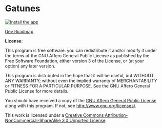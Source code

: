 Gatunes
=======

[![Install the app](http://gatunes.com/img/screenshoot.jpg)](http://gatunes.com)

[Dev Roadmap](https://trello.com/board/gatunes/51b0b0a7ffbf85fd02000804)

**License:**

This program is free software: you can redistribute it and/or modify
it under the terms of the GNU Affero General Public License as
published by the Free Software Foundation, either version 3 of the
License, or (at your option) any later version.

This program is distributed in the hope that it will be useful,
but WITHOUT ANY WARRANTY; without even the implied warranty of
MERCHANTABILITY or FITNESS FOR A PARTICULAR PURPOSE.  See the
GNU Affero General Public License for more details.

You should have received a copy of the [GNU Affero General Public License](https://github.com/danielesteban/Gatunes/blob/master/LICENSE)
along with this program. If not, see <http://www.gnu.org/licenses/>.

This work is licensed under a [Creative Commons Attribution-NonCommercial-ShareAlike 3.0 Unported License](https://github.com/danielesteban/Gatunes/blob/master/LICENSE).
